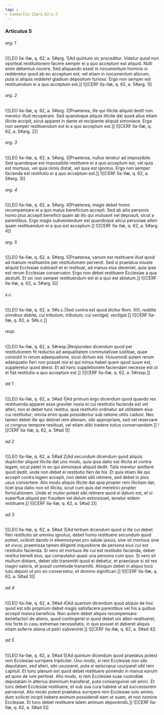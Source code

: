 ```yaml
---
tags : 
- Summa/IIa-IIæ/q.62/a.5
---
```


### Articulus 5

###### arg. 1
![[LEO IIa-IIæ, q. 62, a. 5#arg. 1|Ad quintum sic proceditur. Videtur quod non oporteat restitutionem facere semper ei a quo acceptum est aliquid. Nulli enim debemus nocere. Sed aliquando esset in nocumentum hominis si redderetur quod ab eo acceptum est; vel etiam in nocumentum aliorum, puta si aliquis redderet gladium depositum furioso. Ergo non semper est restituendum ei a quo acceptum est.]]
![[CERF IIa-IIæ, q. 62, a. 5#arg. 1]]

###### arg. 2
![[LEO IIa-IIæ, q. 62, a. 5#arg. 2|Praeterea, ille qui illicite aliquid dedit non meretur illud recuperare. Sed quandoque aliquis illicite dat quod alius etiam illicite accipit, sicut apparet in dante et recipiente aliquid simoniace. Ergo non semper restituendum est ei a quo acceptum est.]]
![[CERF IIa-IIæ, q. 62, a. 5#arg. 2]]

###### arg. 3
![[LEO IIa-IIæ, q. 62, a. 5#arg. 3|Praeterea, nullus tenetur ad impossibile. Sed quandoque est impossibile restituere ei a quo acceptum est, vel quia est mortuus, vel quia nimis distat, vel quia est ignotus. Ergo non semper facienda est restitutio ei a quo acceptum est.]]
![[CERF IIa-IIæ, q. 62, a. 5#arg. 3]]

###### arg. 4
![[LEO IIa-IIæ, q. 62, a. 5#arg. 4|Praeterea, magis debet homo recompensare ei a quo maius beneficium accepit. Sed ab aliis personis homo plus accepit beneficii quam ab illo qui mutuavit vel deposuit, sicut a parentibus. Ergo magis subveniendum est quandoque alicui personae alteri quam restituendum ei a quo est acceptum.]]
![[CERF IIa-IIæ, q. 62, a. 5#arg. 4]]

###### arg. 5
![[LEO IIa-IIæ, q. 62, a. 5#arg. 5|Praeterea, vanum est restituere illud quod ad manum restituentis per restitutionem pervenit. Sed si praelatus iniuste aliquid Ecclesiae subtraxit et ei restituat, ad manus eius deveniet, quia ipse est rerum Ecclesiae conservator. Ergo non debet restituere Ecclesiae a qua abstulit. Et sic non semper restituendum est ei a quo est ablatum.]]
![[CERF IIa-IIæ, q. 62, a. 5#arg. 5]]

###### s.c.
![[LEO IIa-IIæ, q. 62, a. 5#s.c.|Sed contra est quod dicitur Rom. XIII, *reddite omnibus debita, cui tributum, tributum; cui vectigal, vectigal*.]]
![[CERF IIa-IIæ, q. 62, a. 5#s.c.]]

###### resp.
![[LEO IIa-IIæ, q. 62, a. 5#resp.|Respondeo dicendum quod per restitutionem fit reductio ad aequalitatem commutativae iustitiae, quae consistit in rerum adaequatione, sicut dictum est. Huiusmodi autem rerum adaequatio fieri non posset nisi ei qui minus habet quam quod suum est, suppleretur quod deest. Et ad hanc suppletionem faciendam necesse est ut ei fiat restitutio a quo acceptum est.]]
![[CERF IIa-IIæ, q. 62, a. 5#resp.]]

###### ad 1
![[LEO IIa-IIæ, q. 62, a. 5#ad 1|Ad primum ergo dicendum quod quando res restituenda apparet esse graviter noxia ei cui restitutio facienda est vel alteri, non ei debet tunc restitui, quia restitutio ordinatur ad utilitatem eius cui restituitur; omnia enim quae possidentur sub ratione utilis cadunt. Nec tamen debet ille qui detinet rem alienam, sibi appropriare, sed vel reservare ut congruo tempore restituat, vel etiam alibi tradere tutius conservandam.]]
![[CERF IIa-IIæ, q. 62, a. 5#ad 1]]

###### ad 2
![[LEO IIa-IIæ, q. 62, a. 5#ad 2|Ad secundum dicendum quod aliquis dupliciter aliquid illicite dat uno modo, quia ipsa datio est illicita et contra legem, sicut patet in eo qui simoniace aliquid dedit. Talis meretur amittere quod dedit, unde non debet ei restitutio fieri de his. Et quia etiam ille qui accepit contra legem accepit, non debet sibi retinere, sed debet in pios usus convertere. Alio modo aliquis illicite dat quia propter rem illicitam dat, licet ipsa datio non sit illicita, sicut cum quis dat meretrici propter fornicationem. Unde et mulier potest sibi retinere quod ei datum est, et si superflue aliquid per fraudem vel dolum extorsisset, tenetur eidem restituere.]]
![[CERF IIa-IIæ, q. 62, a. 5#ad 2]]

###### ad 3
![[LEO IIa-IIæ, q. 62, a. 5#ad 3|Ad tertium dicendum quod si ille cui debet fieri restitutio sit omnino ignotus, debet homo restituere secundum quod potest, scilicet dando in eleemosynas pro salute ipsius, sive sit mortuus sive sit vivus; praemissa tamen diligenti inquisitione de persona eius cui est restitutio facienda. Si vero sit mortuus ille cui est restitutio facienda, debet restitui heredi eius, qui computatur quasi una persona cum ipso. Si vero sit multum distans, debet sibi transmitti quod ei debetur, et praecipue si sit res magni valoris, et possit commode transmitti. Alioquin debet in aliquo loco tuto deponi ut pro eo conservetur, et domino significari.]]
![[CERF IIa-IIæ, q. 62, a. 5#ad 3]]

###### ad 4
![[LEO IIa-IIæ, q. 62, a. 5#ad 4|Ad quartum dicendum quod aliquis de hoc quod est sibi proprium debet magis satisfacere parentibus vel his a quibus accepit maiora beneficia. Non autem debet aliquis recompensare benefactori de alieno, quod contingeret si quod debet uni alteri restitueret, nisi forte in casu extremae necessitatis, in quo posset et deberet aliquis etiam auferre aliena ut patri subveniret.]]
![[CERF IIa-IIæ, q. 62, a. 5#ad 4]]

###### ad 5
![[LEO IIa-IIæ, q. 62, a. 5#ad 5|Ad quintum dicendum quod praelatus potest rem Ecclesiae surripere tripliciter. Uno modo, si rem Ecclesiae non sibi deputatam, sed alteri, sibi usurparet, puta si episcopus usurparet sibi rem capituli. Et tunc planum est quod debet restituere ponendo in manus eorum ad quos de iure pertinet. Alio modo, si rem Ecclesiae suae custodiae deputatam in alterius dominium transferat, puta consanguinei vel amici. Et tunc debet Ecclesiae restituere, et sub sua cura habere ut ad successorem perveniat. Alio modo potest praelatus surripere rem Ecclesiae solo animo, dum scilicet incipit habere animum possidendi eam ut suam, et non nomine Ecclesiae. Et tunc debet restituere talem animum deponendo.]]
![[CERF IIa-IIæ, q. 62, a. 5#ad 5]]

